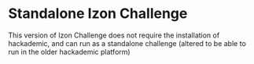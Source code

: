Standalone Izon Challenge
=============

This version of Izon Challenge does not require the installation of hackademic, and can run as a standalone challenge (altered to be able to run in the older hackademic platform)
